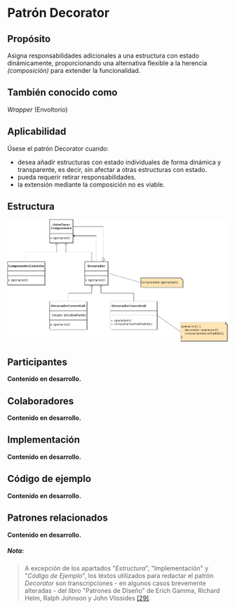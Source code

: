 # Patrón Decorator

## Propósito

Asigna responsabilidades adicionales a una estructura con estado dinámicamente, proporcionando una alternativa flexible a la herencia _(composición)_ para extender la funcionalidad.

## También conocido como

_Wrapper_ (Envoltorio)

## Aplicabilidad

Úsese el patrón Decorator cuando:
* desea añadir estructuras con estado individuales de forma dinámica y transparente, es decir, sin afectar a otras estructuras con estado.
* pueda requerir retirar responsabilidades.
* la extensión mediante la composición no es viable.

## Estructura

![](/assets/uml/decorator.png)

## Participantes

**Contenido en desarrollo.**

## Colaboradores

**Contenido en desarrollo.**

## Implementación

**Contenido en desarrollo.**

## Código de ejemplo

**Contenido en desarrollo.**

## Patrones relacionados

**Contenido en desarrollo.**

##### Nota:
> A excepción de los apartados "_Estructura_", "Implementación" y "_Código de Ejemplo_", los téxtos utilizados para redactar el patrón _Decorator_ son transcripciones - en algunos casos brevemente alteradas - del libro "Patrones de Diseño" de Erich Gamma, Richard Helm, Ralph Johnson y John Vlissides [\[29\]](/recursos.md).
